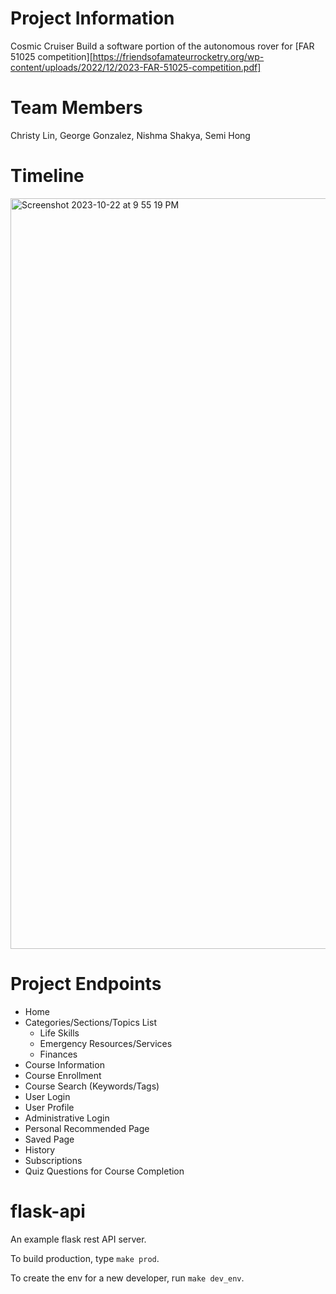 # Project Information
Cosmic Cruiser
Build a software portion of the autonomous rover for [FAR 51025 competition][https://friendsofamateurrocketry.org/wp-content/uploads/2022/12/2023-FAR-51025-competition.pdf]

# Team Members
Christy Lin, George Gonzalez, Nishma Shakya, Semi Hong

# Timeline
<img width="1201" alt="Screenshot 2023-10-22 at 9 55 19 PM" src="https://github.com/semsemihere/cosmic_cruiser/assets/71098021/f4d3fc54-1337-4802-90af-d71bcdf77317">


# Project Endpoints
- Home
- Categories/Sections/Topics List
  - Life Skills
  - Emergency Resources/Services
  - Finances
- Course Information
- Course Enrollment
- Course Search (Keywords/Tags)
- User Login
- User Profile
- Administrative Login
- Personal Recommended Page
- Saved Page
- History
- Subscriptions
- Quiz Questions for Course Completion




# flask-api
An example flask rest API server.

To build production, type `make prod`.

To create the env for a new developer, run `make dev_env`.
